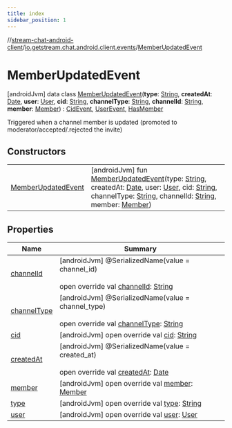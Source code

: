 ```yaml
---
title: index
sidebar_position: 1
---
```

//[stream-chat-android-client](../../../index.md)/[io.getstream.chat.android.client.events](../index.md)/[MemberUpdatedEvent](index.md)



# MemberUpdatedEvent  
 [androidJvm] data class [MemberUpdatedEvent](index.md)(**type**: [String](https://kotlinlang.org/api/latest/jvm/stdlib/kotlin/-string/index.html), **createdAt**: [Date](https://developer.android.com/reference/kotlin/java/util/Date.html), **user**: [User](../../io.getstream.chat.android.client.models/User/index.md), **cid**: [String](https://kotlinlang.org/api/latest/jvm/stdlib/kotlin/-string/index.html), **channelType**: [String](https://kotlinlang.org/api/latest/jvm/stdlib/kotlin/-string/index.html), **channelId**: [String](https://kotlinlang.org/api/latest/jvm/stdlib/kotlin/-string/index.html), **member**: [Member](../../io.getstream.chat.android.client.models/Member/index.md)) : [CidEvent](../CidEvent/index.md), [UserEvent](../UserEvent/index.md), [HasMember](../HasMember/index.md)

Triggered when a channel member is updated (promoted to moderator/accepted/.rejected the invite)

   


## Constructors  
  
| | |
|---|---|
| <a name="io.getstream.chat.android.client.events/MemberUpdatedEvent/MemberUpdatedEvent/#kotlin.String#java.util.Date#io.getstream.chat.android.client.models.User#kotlin.String#kotlin.String#kotlin.String#io.getstream.chat.android.client.models.Member/PointingToDeclaration/"></a>[MemberUpdatedEvent](MemberUpdatedEvent.md)| <a name="io.getstream.chat.android.client.events/MemberUpdatedEvent/MemberUpdatedEvent/#kotlin.String#java.util.Date#io.getstream.chat.android.client.models.User#kotlin.String#kotlin.String#kotlin.String#io.getstream.chat.android.client.models.Member/PointingToDeclaration/"></a> [androidJvm] fun [MemberUpdatedEvent](MemberUpdatedEvent.md)(type: [String](https://kotlinlang.org/api/latest/jvm/stdlib/kotlin/-string/index.html), createdAt: [Date](https://developer.android.com/reference/kotlin/java/util/Date.html), user: [User](../../io.getstream.chat.android.client.models/User/index.md), cid: [String](https://kotlinlang.org/api/latest/jvm/stdlib/kotlin/-string/index.html), channelType: [String](https://kotlinlang.org/api/latest/jvm/stdlib/kotlin/-string/index.html), channelId: [String](https://kotlinlang.org/api/latest/jvm/stdlib/kotlin/-string/index.html), member: [Member](../../io.getstream.chat.android.client.models/Member/index.md))   <br/>|


## Properties  
  
|  Name |  Summary | 
|---|---|
| <a name="io.getstream.chat.android.client.events/MemberUpdatedEvent/channelId/#/PointingToDeclaration/"></a>[channelId](channelId.md)| <a name="io.getstream.chat.android.client.events/MemberUpdatedEvent/channelId/#/PointingToDeclaration/"></a> [androidJvm] @SerializedName(value = channel_id)  <br/>  <br/>open override val [channelId](channelId.md): [String](https://kotlinlang.org/api/latest/jvm/stdlib/kotlin/-string/index.html)   <br/>|
| <a name="io.getstream.chat.android.client.events/MemberUpdatedEvent/channelType/#/PointingToDeclaration/"></a>[channelType](channelType.md)| <a name="io.getstream.chat.android.client.events/MemberUpdatedEvent/channelType/#/PointingToDeclaration/"></a> [androidJvm] @SerializedName(value = channel_type)  <br/>  <br/>open override val [channelType](channelType.md): [String](https://kotlinlang.org/api/latest/jvm/stdlib/kotlin/-string/index.html)   <br/>|
| <a name="io.getstream.chat.android.client.events/MemberUpdatedEvent/cid/#/PointingToDeclaration/"></a>[cid](cid.md)| <a name="io.getstream.chat.android.client.events/MemberUpdatedEvent/cid/#/PointingToDeclaration/"></a> [androidJvm] open override val [cid](cid.md): [String](https://kotlinlang.org/api/latest/jvm/stdlib/kotlin/-string/index.html)   <br/>|
| <a name="io.getstream.chat.android.client.events/MemberUpdatedEvent/createdAt/#/PointingToDeclaration/"></a>[createdAt](createdAt.md)| <a name="io.getstream.chat.android.client.events/MemberUpdatedEvent/createdAt/#/PointingToDeclaration/"></a> [androidJvm] @SerializedName(value = created_at)  <br/>  <br/>open override val [createdAt](createdAt.md): [Date](https://developer.android.com/reference/kotlin/java/util/Date.html)   <br/>|
| <a name="io.getstream.chat.android.client.events/MemberUpdatedEvent/member/#/PointingToDeclaration/"></a>[member](member.md)| <a name="io.getstream.chat.android.client.events/MemberUpdatedEvent/member/#/PointingToDeclaration/"></a> [androidJvm] open override val [member](member.md): [Member](../../io.getstream.chat.android.client.models/Member/index.md)   <br/>|
| <a name="io.getstream.chat.android.client.events/MemberUpdatedEvent/type/#/PointingToDeclaration/"></a>[type](type.md)| <a name="io.getstream.chat.android.client.events/MemberUpdatedEvent/type/#/PointingToDeclaration/"></a> [androidJvm] open override val [type](type.md): [String](https://kotlinlang.org/api/latest/jvm/stdlib/kotlin/-string/index.html)   <br/>|
| <a name="io.getstream.chat.android.client.events/MemberUpdatedEvent/user/#/PointingToDeclaration/"></a>[user](user.md)| <a name="io.getstream.chat.android.client.events/MemberUpdatedEvent/user/#/PointingToDeclaration/"></a> [androidJvm] open override val [user](user.md): [User](../../io.getstream.chat.android.client.models/User/index.md)   <br/>|

